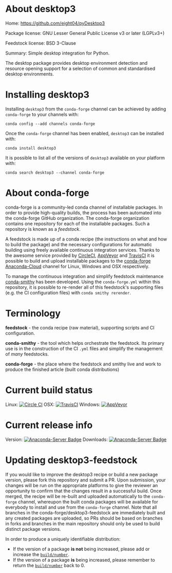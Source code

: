 About desktop3
==============

Home: https://github.com/eight04/pyDesktop3

Package license: GNU Lesser General Public License v3 or later (LGPLv3+)

Feedstock license: BSD 3-Clause

Summary: Simple desktop integration for Python.

The desktop package provides desktop environment detection and
resource opening support for a selection of common and standardised
desktop environments.


Installing desktop3
===================

Installing `desktop3` from the `conda-forge` channel can be achieved by adding `conda-forge` to your channels with:

```
conda config --add channels conda-forge
```

Once the `conda-forge` channel has been enabled, `desktop3` can be installed with:

```
conda install desktop3
```

It is possible to list all of the versions of `desktop3` available on your platform with:

```
conda search desktop3 --channel conda-forge
```



About conda-forge
=================

conda-forge is a community-led conda channel of installable packages.
In order to provide high-quality builds, the process has been automated into the
conda-forge GitHub organization. The conda-forge organization contains one repository
for each of the installable packages. Such a repository is known as a *feedstock*.

A feedstock is made up of a conda recipe (the instructions on what and how to build
the package) and the necessary configurations for automatic building using freely
available continuous integration services. Thanks to the awesome service provided by
[CircleCI](https://circleci.com/), [AppVeyor](http://www.appveyor.com/)
and [TravisCI](https://travis-ci.org/) it is possible to build and upload installable
packages to the [conda-forge](https://anaconda.org/conda-forge)
[Anaconda-Cloud](http://docs.anaconda.org/) channel for Linux, Windows and OSX respectively.

To manage the continuous integration and simplify feedstock maintenance
[conda-smithy](http://github.com/conda-forge/conda-smithy) has been developed.
Using the ``conda-forge.yml`` within this repository, it is possible to re-render all of
this feedstock's supporting files (e.g. the CI configuration files) with ``conda smithy rerender``.


Terminology
===========

**feedstock** - the conda recipe (raw material), supporting scripts and CI configuration.

**conda-smithy** - the tool which helps orchestrate the feedstock.
                   Its primary use is in the construction of the CI ``.yml`` files
                   and simplify the management of *many* feedstocks.

**conda-forge** - the place where the feedstock and smithy live and work to
                  produce the finished article (built conda distributions)

Current build status
====================

Linux: [![Circle CI](https://circleci.com/gh/conda-forge/desktop3-feedstock.svg?style=shield)](https://circleci.com/gh/conda-forge/desktop3-feedstock)
OSX: [![TravisCI](https://travis-ci.org/conda-forge/desktop3-feedstock.svg?branch=master)](https://travis-ci.org/conda-forge/desktop3-feedstock)
Windows: [![AppVeyor](https://ci.appveyor.com/api/projects/status/github/conda-forge/desktop3-feedstock?svg=True)](https://ci.appveyor.com/project/conda-forge/desktop3-feedstock/branch/master)

Current release info
====================
Version: [![Anaconda-Server Badge](https://anaconda.org/conda-forge/desktop3/badges/version.svg)](https://anaconda.org/conda-forge/desktop3)
Downloads: [![Anaconda-Server Badge](https://anaconda.org/conda-forge/desktop3/badges/downloads.svg)](https://anaconda.org/conda-forge/desktop3)


Updating desktop3-feedstock
===========================

If you would like to improve the desktop3 recipe or build a new
package version, please fork this repository and submit a PR. Upon submission,
your changes will be run on the appropriate platforms to give the reviewer an
opportunity to confirm that the changes result in a successful build. Once
merged, the recipe will be re-built and uploaded automatically to the
`conda-forge` channel, whereupon the built conda packages will be available for
everybody to install and use from the `conda-forge` channel.
Note that all branches in the conda-forge/desktop3-feedstock are
immediately built and any created packages are uploaded, so PRs should be based
on branches in forks and branches in the main repository should only be used to
build distinct package versions.

In order to produce a uniquely identifiable distribution:
 * If the version of a package **is not** being increased, please add or increase
   the [``build/number``](http://conda.pydata.org/docs/building/meta-yaml.html#build-number-and-string).
 * If the version of a package **is** being increased, please remember to return
   the [``build/number``](http://conda.pydata.org/docs/building/meta-yaml.html#build-number-and-string)
   back to 0.
